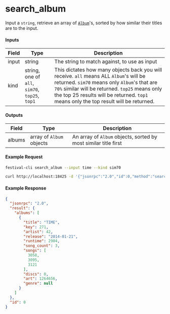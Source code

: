 # search_album
Input a `string`, retrieve an array of [`Album`](../../common-objects/album.md)'s, sorted by how similar their titles are to the input.

#### Inputs

| Field | Type                                           | Description |
|-------|------------------------------------------------|-------------|
| input | string                                         | The string to match against, to use as input
| kind  | string, one of `all`, `sim70`, `top25`, `top1` | This dictates how many objects back you will receive. `all` means ALL `Album`'s will be returned. `sim70` means only `Album`'s that are `70%` similar will be returned. `top25` means only the top 25 results will be returned. `top1` means only the top result will be returned.

#### Outputs

| Field  | Type                     | Description |
|--------|--------------------------|-------------|
| albums | array of `Album` objects | An array of `Album` objects, sorted by most similar title first

#### Example Request
```bash
festival-cli search_album --input time --kind sim70
```
```bash
curl http://localhost:18425 -d '{"jsonrpc":"2.0","id":0,"method":"search_album","params":{"input":"time","kind":"sim70"}}'
```

#### Example Response
```json
{
  "jsonrpc": "2.0",
  "result": {
    "albums": [
      {
        "title": "TIME",
        "key": 271,
        "artist": 42,
        "release": "2014-01-21",
        "runtime": 2904,
        "song_count": 3,
        "songs": [
          3058,
          3095,
          3121
        ],
        "discs": 0,
        "art": 1264656,
        "genre": null
      }
    ]
  },
  "id": 0
}
```
